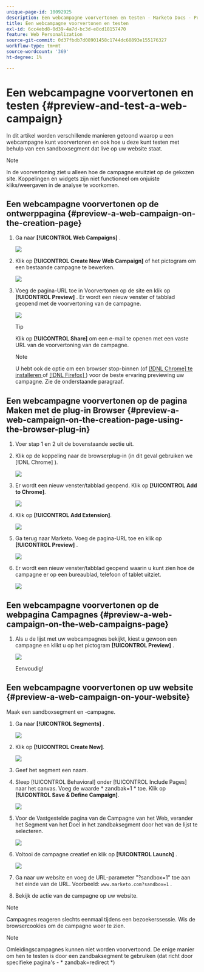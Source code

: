 ```yaml
---
unique-page-id: 10092925
description: Een webcampagne voorvertonen en testen - Marketo Docs - Productdocumentatie
title: Een webcampagne voorvertonen en testen
exl-id: 6cc4ebd8-0d39-4a7d-bc3d-e8cd18157470
feature: Web Personalization
source-git-commit: 0d37fbdb7d08901458c1744dc68893e155176327
workflow-type: tm+mt
source-wordcount: '369'
ht-degree: 1%

---
```


# Een webcampagne voorvertonen en testen {#preview-and-test-a-web-campaign}

In dit artikel worden verschillende manieren getoond waarop u een webcampagne kunt voorvertonen en ook hoe u deze kunt testen met behulp van een sandboxsegment dat live op uw website staat.

>[!NOTE]
>
>In de voorvertoning ziet u alleen hoe de campagne eruitziet op de gekozen site. Koppelingen en widgets zijn niet functioneel om onjuiste kliks/weergaven in de analyse te voorkomen.

## Een webcampagne voorvertonen op de ontwerppagina {#preview-a-web-campaign-on-the-creation-page}

1. Ga naar **[!UICONTROL Web Campaigns]** .

   ![](assets/image2016-8-18-15-3a59-3a35.png)

1. Klik op **[!UICONTROL Create New Web Campaign]** of het pictogram om een bestaande campagne te bewerken.

   ![](assets/create-new-or-edit-web-campaign.png)

1. Voeg de pagina-URL toe in Voorvertonen op de site en klik op **[!UICONTROL Preview]** . Er wordt een nieuw venster of tabblad geopend met de voorvertoning van de campagne.

   ![](assets/three-1.png)

   >[!TIP]
   >
   >Klik op **[!UICONTROL Share]** om een e-mail te openen met een vaste URL van de voorvertoning van de campagne.

   >[!NOTE]
   >
   >U hebt ook de optie om een browser stop-binnen (of [[!DNL Chrome] te installeren ](https://chrome.google.com/webstore/detail/marketo-web-personalizati/ldiddonjplchallbngbccbfdfeldohkj) of [[!DNL Firefox] ](https://rtp-static.marketo.com/rtp/libs/mwp-0.0.0.8.xpi)) voor de beste ervaring previewing uw campagne. Zie de onderstaande paragraaf.

## Een webcampagne voorvertonen op de pagina Maken met de plug-in Browser {#preview-a-web-campaign-on-the-creation-page-using-the-browser-plug-in}

1. Voer stap 1 en 2 uit de bovenstaande sectie uit.

1. Klik op de koppeling naar de browserplug-in (in dit geval gebruiken we [!DNL Chrome] ).

   ![](assets/4-1.png)

1. Er wordt een nieuw venster/tabblad geopend. Klik op **[!UICONTROL Add to Chrome]**.

   ![](assets/five.png)

1. Klik op **[!UICONTROL Add Extension]**.

   ![](assets/six.png)

1. Ga terug naar Marketo. Voeg de pagina-URL toe en klik op **[!UICONTROL Preview]** .

   ![](assets/seven.png)

1. Er wordt een nieuw venster/tabblad geopend waarin u kunt zien hoe de campagne er op een bureaublad, telefoon of tablet uitziet.

   ![](assets/campaign-preview.png)

## Een webcampagne voorvertonen op de webpagina Campagnes {#preview-a-web-campaign-on-the-web-campaigns-page}

1. Als u de lijst met uw webcampagnes bekijkt, kiest u gewoon een campagne en klikt u op het pictogram **[!UICONTROL Preview]** .

   ![](assets/web-campaigns-1-preview-hand.png)

   Eenvoudig!

## Een webcampagne voorvertonen op uw website {#preview-a-web-campaign-on-your-website}

Maak een sandboxsegment en -campagne.

1. Ga naar **[!UICONTROL Segments]** .

   ![](assets/new-dropdown-segments-hand.jpg)

1. Klik op **[!UICONTROL Create New]**.

   ![](assets/image2015-9-10-10-3a42-3a39.png)

1. Geef het segment een naam.

1. Sleep [!UICONTROL Behavioral] onder [!UICONTROL Include Pages] naar het canvas. Voeg de waarde &#42; zandbak=1 &#42; toe. Klik op **[!UICONTROL Save & Define Campaign]**.

   ![](assets/segment.png)

1. Voor de Vastgestelde pagina van de Campagne van het Web, verander het Segment van het Doel in het zandbaksegment door het van de lijst te selecteren.

   ![](assets/set-web-campaign-target-segment.jpg)

1. Voltooi de campagne creatief en klik op **[!UICONTROL Launch]** .

   ![](assets/click-launch.jpg)

1. Ga naar uw website en voeg de URL-parameter &quot;?sandbox=1&quot; toe aan het einde van de URL. Voorbeeld: `www.marketo.com?sandbox=1` .

1. Bekijk de actie van de campagne op uw website.

>[!NOTE]
>
>Campagnes reageren slechts eenmaal tijdens een bezoekerssessie. Wis de browsercookies om de campagne weer te zien.

>[!NOTE]
>
>Omleidingscampagnes kunnen niet worden voorvertoond. De enige manier om hen te testen is door een zandbaksegment te gebruiken (dat richt door specifieke pagina&#39;s - &#42; zandbak=redirect &#42;)
